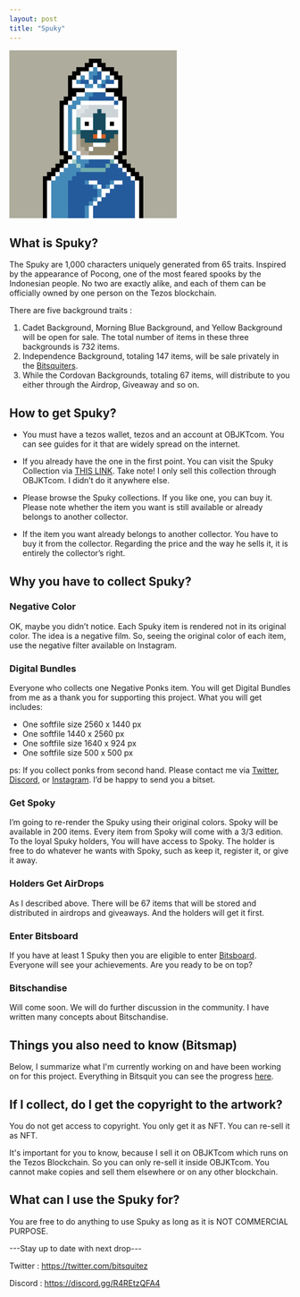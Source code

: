 ```yaml
---
layout: post
title: "Spuky"
---
```


<img src="./assets/images/Spuky_1080px.gif" alt="Spuky" style="width:300px;height:300px;"/>

<h2>What is Spuky?</h2>

The Spuky are 1,000 characters uniquely generated from 65 traits. Inspired by the appearance of Pocong, one of the most feared spooks by the Indonesian people. No two are exactly alike, and each of them can be officially owned by one person on the Tezos blockchain.

There are five background traits :
1. Cadet Background, Morning Blue Background, and Yellow Background will be open for sale. The total number of items in these three backgrounds is 732 items. 
2. Independence Background, totaling 147 items, will be sale privately in the [Bitsquiters](https://discord.gg/R4REtzQFA4). 
3. While the Cordovan Backgrounds, totaling 67 items, will distribute to you either through the Airdrop, Giveaway and so on.

<h2>How to get Spuky?</h2>

- You must have a tezos wallet, tezos and an account at OBJKTcom. You can see guides for it that are widely spread on the internet.

- If you already have the one in the first point. You can visit the Spuky Collection via [THIS LINK](https://objkt.com/collection/KT1PkDf1SLCtuDMshCzENEsNCFWXK7Ai6ujE). Take note! I only sell this collection through OBJKTcom. I didn’t do it anywhere else.

- Please browse the Spuky collections. If you like one, you can buy it. Please note whether the item you want is still available or already belongs to another collector. 

- If the item you want already belongs to another collector. You have to buy it from the collector. Regarding the price and the way he sells it, it is entirely the collector’s right.

<h2>Why you have to collect Spuky?</h2>

<h3>Negative Color</h3>
OK, maybe you didn’t notice. Each Spuky item is rendered not in its original color. The idea is a negative film. So, seeing the original color of each item, use the negative filter available on Instagram.

<h3>Digital Bundles</h3>

Everyone who collects one Negative Ponks item. You will get Digital Bundles from me as a thank you for supporting this project. What you will get includes:
- One softfile size 2560 x 1440 px
- One softfile 1440 x 2560 px
- One softfile size 1640 x 924 px
- One softfile size 500 x 500 px

ps: If you collect ponks from second hand. Please contact me via [Twitter](https://twitter.com/bitsquitez), [Discord](https://discord.gg/R4REtzQFA4), or [Instagram](https://instagram.com/bitsquit). I’d be happy to send you a bitset.

<h3>Get Spoky</h3>

I’m going to re-render the Spuky using their original colors. Spoky will be available in 200 items. Every item from Spoky will come with a 3/3 edition. To the loyal Spuky holders, You will have access to Spoky. The holder is free to do whatever he wants with Spoky, such as keep it, register it, or give it away.

<h3>Holders Get AirDrops</h3>

As I described above. There will be 67 items that will be stored and distributed in airdrops and giveaways. And the holders will get it first.

<h3>Enter Bitsboard</h3>

If you have at least 1 Spuky then you are eligible to enter [Bitsboard](https://bitsquit.notion.site/bitsquit/cce3705627374bc18e20b91b61981276?v=21549bb2cf55491f964dee0da6cfb134). Everyone will see your achievements. Are you ready to be on top?

<h3>Bitschandise</h3>

Will come soon. We will do further discussion in the community. I have written many concepts about Bitschandise.

<h2>Things you also need to know (Bitsmap)</h2> 

Below, I summarize what I'm currently working on and have been working on for this project. Everything in Bitsquit you can see the progress [here](https://bitsquit.notion.site/fe095afcbdde47f6870da2c9a551cb98?v=916bdc10e21c444e96c57a6c550121bd).

<h2>If I collect, do I get the copyright to the artwork?</h2> 

You do not get access to copyright. You only get it as NFT. You can re-sell it as NFT. 

It's important for you to know, because I sell it on OBJKTcom which runs on the Tezos Blockchain. So you can only re-sell it inside OBJKTcom. You cannot make copies and sell them elsewhere or on any other blockchain.

<h2>What can I use the Spuky for?</h2>

You are free to do anything to use Spuky as long as it is NOT COMMERCIAL PURPOSE.

---Stay up to date with next drop---

Twitter : https://twitter.com/bitsquitez

Discord : https://discord.gg/R4REtzQFA4

